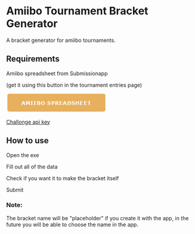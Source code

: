 # Amiibo Tournament Bracket Generator
A bracket generator for amiibo tournaments.

## Requirements
Amiibo spreadsheet from Submissionapp

(get it using this button in the tournament entries page)

![alt text](media/image.png)

[Challonge api key](https://challonge.com/settings/developer)

## How to use
Open the exe

Fill out all of the data

Check if you want it to make the bracket itself

Submit

### Note:

The bracket name will be "placeholder" if you create it with the app, in the future you will be able to choose the name in the app.

